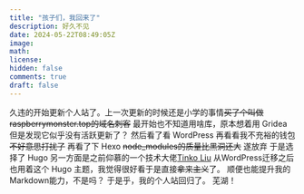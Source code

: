 ```yaml
---
title: "孩子们，我回来了"
description: 好久不见
date: 2024-05-22T08:49:05Z
image: 
math: 
license: 
hidden: false
comments: true
draft: false
---
```

久违的开始更新个人站了。上一次更新的时候还是小学的事情~~买了个叫做raspberrymonster.top的域名刺客~~
最开始也不知道用啥库，原本想着用 Gridea 但是发现它似乎没有活跃更新了？
然后看了看 WordPress 再看看我不充裕的钱包~~不好意思打扰了~~
再看了下 Hexo ~~node_modules的质量比黑洞还大~~ 遂放弃
于是选择了 Hugo 另一方面是之前仰慕的一个技术大佬[Tinko Liu](https://tinko.moe/) 从WordPress迁移之后也用着这个 Hugo 主题，我觉得很好看于是直接~~拿来主义~~了。 顺便也能提升我的Markdown能力，不是吗？
于是乎，我的个人站回归了。
芜湖！